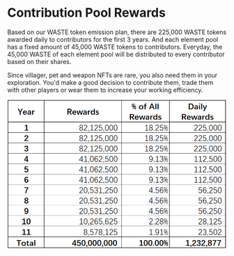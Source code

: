 # Contribution Pool Rewards

Based on our WASTE token emission plan, there are 225,000 WASTE tokens awarded daily to contributors for the first 3 years. And each element pool has a fixed amount of 45,000 WASTE tokens to contributors. Everyday, the 45,000 WASTE of each element pool will be distributed to every contributor based on their shares.

Since villager, pet and weapon NFTs are rare, you also need them in your exploration. You'd make a good decision to contribute them, trade them with other players or wear them to increase your working efficiency.

![](../.gitbook/assets/p2e.png)
